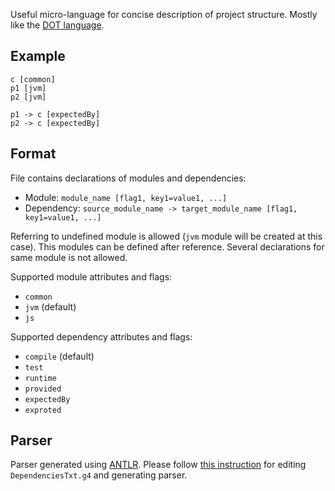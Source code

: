 Useful micro-language for concise description of project structure.
Mostly like the [DOT language](https://www.graphviz.org/doc/info/attrs.html).

## Example

```
c [common]
p1 [jvm]
p2 [jvm]

p1 -> c [expectedBy]
p2 -> c [expectedBy]
```

## Format

File contains declarations of modules and dependencies:
  - Module: `module_name [flag1, key1=value1, ...]`
  - Dependency: `source_module_name -> target_module_name [flag1, key1=value1, ...]`
  
Referring to undefined module is allowed (`jvm` module will be created at this case).
This modules can be defined after reference. Several declarations for same module is not allowed.

Supported module attributes and flags:
  - `common`
  - `jvm` (default)
  - `js`
    
Supported dependency  attributes and flags:
  - `compile` (default)
  - `test`
  - `runtime`
  - `provided`
  - `expectedBy`
  - `exproted`

## Parser

Parser generated using [ANTLR](http://www.antlr.org/).
Please follow [this instruction](http://blog.dgunia.de/2017/10/26/creating-and-testing-an-antlr-parser-with-intellij-idea-or-android-studio/) for editing `DependenciesTxt.g4` and generating parser.